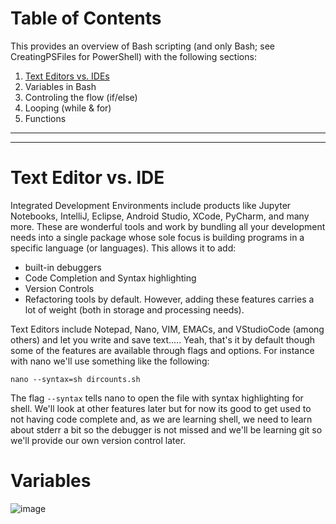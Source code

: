 # Table of Contents
This provides an overview of Bash scripting (and only Bash; see CreatingPSFiles for PowerShell) with the following sections:

  1. [Text Editors vs. IDEs](#TextEditorvsIDE)
  2. Variables in Bash
  3. Controling the flow (if/else)
  4. Looping (while & for)
  5. Functions

---
---

# Text Editor vs. IDE

Integrated Development Environments include products like Jupyter Notebooks, IntelliJ, Eclipse, Android Studio, XCode, PyCharm, and many more. These are wonderful tools and work by bundling all your development needs into a single package whose sole focus is building programs in a specific language (or languages). This allows it to add:
  - built-in debuggers
  - Code Completion and Syntax highlighting
  - Version Controls
  - Refactoring tools
by default. However, adding these features carries a lot of weight (both in storage and processing needs).

Text Editors include Notepad, Nano, VIM, EMACs, and VStudioCode (among others) and let you write and save text..... Yeah, that's it by default though some of the features are available through flags and options. For instance with nano we'll use something like the following:

    nano --syntax=sh dircounts.sh
    
The flag `--syntax` tells nano to open the file with syntax highlighting for shell. We'll look at other features later but for now its good to get used to not having code complete and, as we are learning shell, we need to learn about stderr a bit so the debugger is not missed and we'll be learning git so we'll provide our own version control later.
  
# Variables

![image](https://user-images.githubusercontent.com/8454537/203440541-88a9f8f2-78e2-4b23-be8f-b3cd32cfc8fb.png)

